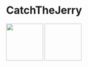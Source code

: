 # CatchTheJerry
 
<img src="https://user-images.githubusercontent.com/109426253/236182446-52628267-18fd-4260-947d-f7d44c2ddd1d.png" width="100" height="100">
<img stc="https://user-images.githubusercontent.com/109426253/236182482-94fec7cb-ac37-43cd-9f78-03f08310974e.png" width="100" height="100">
